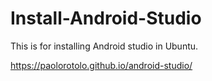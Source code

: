 # Install-Android-Studio
This is for installing Android studio in Ubuntu.

https://paolorotolo.github.io/android-studio/
